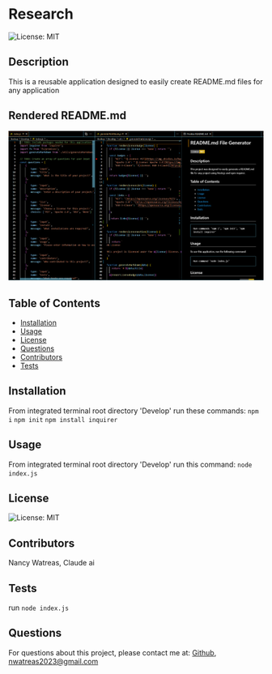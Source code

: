 # Research

  ![License: MIT](https://img.shields.io/badge/License-MIT-yellow.svg)

## Description

This is a reusable application designed to easily create README.md files for any application

## Rendered README.md
![app_image](./assets/Image-README.md-Preview-Code.png)

## Table of Contents

- [Installation](#installation)
- [Usage](#usage)
- [License](#license)
- [Questions](#questions)
- [Contributors](#contributors)
- [Tests](#tests)

## Installation
 
From integrated terminal root directory 'Develop' run these commands:  `npm i`   `npm init`  `npm install inquirer`
 
 
## Usage
From integrated terminal root directory 'Develop' run this command: `node index.js`
 
## License
![License: MIT](https://img.shields.io/badge/License-MIT-yellow.svg)

## Contributors
 
Nancy Watreas, Claude ai
 

## Tests
 
run `node index.js`
 
 
## Questions
For questions about this project, please contact me at: 
[Github](https://github.com/noIDEA-tech),
[nwatreas2023@gmail.com](mailto:nwatreas2023@gmail.com)
 
 
